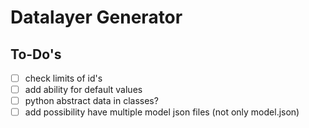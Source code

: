 # Datalayer Generator


## To-Do's

- [ ] check limits of id's
- [ ] add ability for default values
- [ ] python abstract data in classes?
- [ ] add possibility have multiple model json files (not only model.json)

